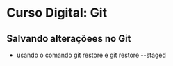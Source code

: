 # Curso Digital: Git

## Salvando alteraçõees no Git
* usando o comando git restore e git restore --staged
